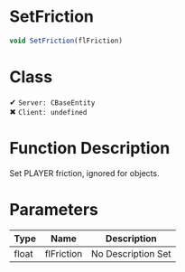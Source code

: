 # SetFriction
```js	
void SetFriction(flFriction)
```
# Class
✔ `Server: CBaseEntity`  
✖ `Client: undefined`  

# Function Description
Set PLAYER friction, ignored for objects.
# Parameters
Type|Name|Description
--|--|--
float|flFriction|No Description Set
